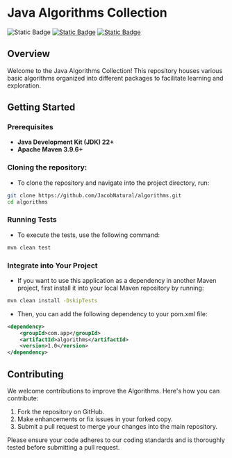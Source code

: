 # Java Algorithms Collection
![Static Badge](https://img.shields.io/badge/Build-passing-flat)
[![Static Badge](https://img.shields.io/badge/Coverage-99%25-flat)](https://jacobnatural.github.io/algorithms/jacoco/index.html)
[![Static Badge](https://img.shields.io/badge/docs-blue)](https://jacobnatural.github.io/algorithms/apidocs/index.html)

## Overview
Welcome to the Java Algorithms Collection! This repository houses various basic algorithms organized into different packages to facilitate learning and exploration.

## Getting Started


### Prerequisites

- **Java Development Kit (JDK) 22+**
- **Apache Maven 3.9.6+**

### Cloning the repository:
- To clone the repository and navigate into the project directory, run:

```bash
git clone https://github.com/JacobNatural/algorithms.git
cd algorithms
```
### Running Tests
- To execute the tests, use the following command:
```bash
mvn clean test
```

### Integrate into Your Project
- If you want to use this application as a dependency in another Maven project,
  first install it into your local Maven repository by running:
```bash
mvn clean install -DskipTests
```
- Then, you can add the following dependency to your pom.xml file:

```xml
<dependency>
    <groupId>com.app</groupId>
    <artifactId>algorithms</artifactId>
    <version>1.0</version>
</dependency>
```

## Contributing

We welcome contributions to improve the Algorithms. Here's how you can contribute:

1. Fork the repository on GitHub.
2. Make enhancements or fix issues in your forked copy.
3. Submit a pull request to merge your changes into the main repository.

Please ensure your code adheres to our coding standards and is thoroughly tested before submitting a pull request.




